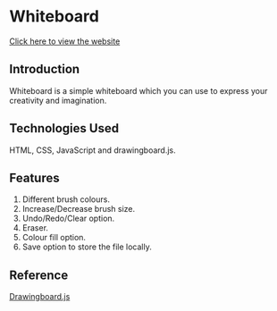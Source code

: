 # Whiteboard
[Click here to view the website](https://surajchavan19.github.io/Whiteboard/)

## Introduction
Whiteboard is a simple whiteboard which you can use to express your creativity and imagination. 

## Technologies Used
HTML, CSS, JavaScript and drawingboard.js.

## Features
1) Different brush colours.
2) Increase/Decrease brush size.
3) Undo/Redo/Clear option.
4) Eraser.
5) Colour fill option.
6) Save option to store the file locally.

## Reference 
[Drawingboard.js](https://github.com/Leimi/drawingboard.js/)

